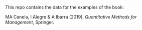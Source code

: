 This repo contains the data for the examples of the book:

MA Canela, I Alegre & A Ibarra (2019), *Quantitative Methods for Management*, Springer.
